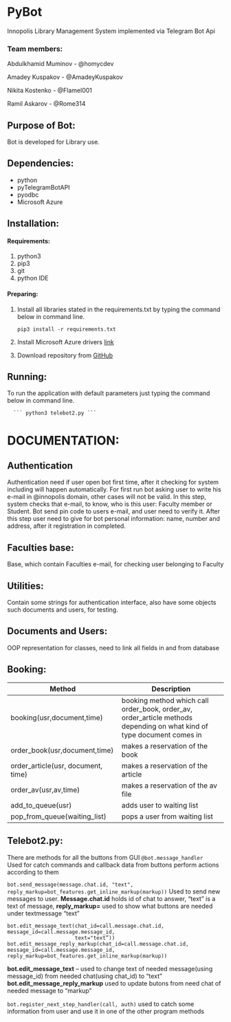 # PyBot
Innopolis Library Management System implemented via Telegram Bot Api

### Team members:
Abdulkhamid Muminov - @homycdev

Amadey Kuspakov - @AmadeyKuspakov

Nikita Kostenko - @Flamel001

Ramil Askarov - @Rome314

## Purpose of Bot:
Bot is developed for Library use.

## Dependencies:
* python
* pyTelegramBotAPI
* pyodbc
* Microsoft Azure

## Installation:
#### Requirements:
1. python3
2. pip3
3. git
4. python IDE

#### Preparing:
1.  Install all libraries stated in the requirements.txt by typing the command below in command line.

      ``` pip3 install -r requirements.txt ```

2.  Install Microsoft Azure drivers [link](https://www.microsoft.com/en-us/download/details.aspx?id=53339)
3.  Download repository from [GitHub](https://github.com/homycdev/PyBot)

## Running:
To run the application with default parameters just typing the command below in command line.

      ``` python3 telebot2.py ```


# DOCUMENTATION:
## Authentication
Authentication need if user open bot first time, after it checking for system including will happen automatically. For first run bot asking user to write his e-mail in @innopolis domain, other cases will not be valid. In this step, system checks that e-mail, to know, who is this user: Faculty member or Student. Bot send pin code to users e-mail, and user need to verify it. After this step user need to give for bot personal information: name, number and address, after it registration in completed.

## Faculties base:
Base, which contain Faculties e-mail, for checking user belonging to Faculty

## Utilities:
Contain some strings for authentication interface, also have some objects such documents and users, for testing. 

## Documents and Users:
OOP representation for classes, need to link all fields in and from database

## Booking:
Method|Description
------|-----------
 booking(usr,document,time)| booking method which call order_book, order_av, order_article methods depending on what kind of type document comes in
 order_book(usr,document,time)| makes a reservation of the book
 order_article(usr, document, time)| makes a reservation of the article
 order_av(usr,av,time)| makes a reservation of the av file
 add_to_queue(usr)| adds user to waiting list
 pop_from_queue(waiting_list)| pops a user from waiting list


## Telebot2.py:
There are methods for all the buttons from GUI
```@bot.message_handler```  
Used for catch commands and callback data from buttons perform actions according to them

```bot.send_message(message.chat.id, "text", reply_markup=bot_features.get_inline_markup(markup))```
Used to send new messages to user. 
__Message.chat.id__ holds id of chat to answer,
“text” is a text of message, 
__reply_markup=__ used to show what buttons are needed under textmessage “text”

```
bot.edit_message_text(chat_id=call.message.chat.id, message_id=call.message.message_id,
                      text="text”))
bot.edit_message_reply_markup(chat_id=call.message.chat.id, message_id=call.message.message_id,                             reply_markup=bot_features.get_inline_markup(markup))
```
__bot.edit_message_text__ – used to change text of needed message(using message_id) from needed chat(using chat_id)  to “text”
__bot.edit_message_reply_markup__ used to update butons from need chat of needed message to “markup”


```bot.register_next_step_handler(call, auth)```
used to catch some information from user and use it in one of the other program methods
